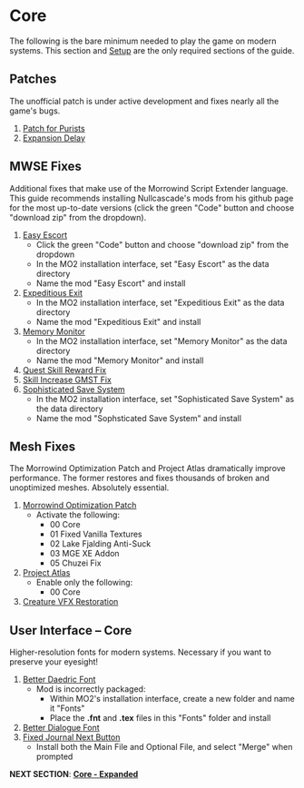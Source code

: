 # Core
The following is the bare minimum needed to play the game on modern systems. This section and [Setup](https://github.com/doublemoulinet/Morrowind-Modular-Mod-Guide/blob/master/SETUP.md) are the only required sections of the guide.

## Patches
The unofficial patch is under active development and fixes nearly all the game's bugs. 
1. [Patch for Purists](https://www.nexusmods.com/morrowind/mods/45096?)
1. [Expansion Delay](https://www.nexusmods.com/morrowind/mods/47588?)

## MWSE Fixes
Additional fixes that make use of the Morrowind Script Extender language. This guide recommends installing Nullcascade's mods from his github page for the most up-to-date versions (click the green "Code" button and choose "download zip" from the dropdown).
1. [Easy Escort](https://github.com/NullCascade/morrowind-mods)
	- Click the green "Code" button and choose "download zip" from the dropdown
	- In the MO2 installation interface, set "Easy Escort" as the data directory
	- Name the mod "Easy Escort" and install
1. [Expeditious Exit](https://github.com/NullCascade/morrowind-mods)
	- In the MO2 installation interface, set "Expeditious Exit" as the data directory
	- Name the mod "Expeditious Exit" and install
1. [Memory Monitor](https://github.com/NullCascade/morrowind-mods)
	- In the MO2 installation interface, set "Memory Monitor" as the data directory
	- Name the mod "Memory Monitor" and install
1. [Quest Skill Reward Fix](https://www.nexusmods.com/morrowind/mods/48269?)
1. [Skill Increase GMST Fix](https://www.nexusmods.com/morrowind/mods/48029?)
1. [Sophisticated Save System](https://github.com/NullCascade/morrowind-mods)
	- In the MO2 installation interface, set "Sophisticated Save System" as the data directory
	- Name the mod "Sophsticated Save System" and install

## Mesh Fixes
The Morrowind Optimization Patch and Project Atlas dramatically improve performance. The former restores and fixes thousands of broken and unoptimized meshes. Absolutely essential.
1. [Morrowind Optimization Patch](https://www.nexusmods.com/morrowind/mods/45384?)
	- Activate the following:
		- 00 Core
		- 01 Fixed Vanilla Textures
		- 02 Lake Fjalding Anti-Suck
		- 03 MGE XE Addon
		- 05 Chuzei Fix
1. [Project Atlas](https://www.nexusmods.com/morrowind/mods/45399?)
	- Enable only the following:
		- 00 Core
1. [Creature VFX Restoration](https://www.nexusmods.com/morrowind/mods/46194?)	

## User Interface – Core
Higher-resolution fonts for modern systems. Necessary if you want to preserve your eyesight!
1. [Better Daedric Font](https://www.nexusmods.com/morrowind/mods/44540?)
	- Mod is incorrectly packaged: 
		- Within MO2's installation interface, create a new folder and name it "Fonts"
		- Place the **.fnt** and **.tex** files in this "Fonts" folder and install
1. [Better Dialogue Font](https://www.nexusmods.com/morrowind/mods/36873?)
1. [Fixed Journal Next Button](https://www.nexusmods.com/morrowind/mods/48097?)
	- Install both the Main File and Optional File, and select "Merge" when prompted


**NEXT SECTION**:
[**Core - Expanded**](https://github.com/doublemoulinet/Morrowind-Modular-Mod-Guide/blob/master/EXPANDEDCORE.md)